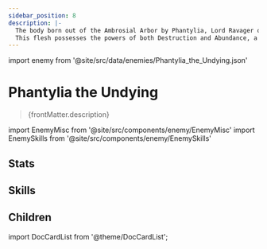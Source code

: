 ```yaml
---
sidebar_position: 8
description: |-
  The body born out of the Ambrosial Arbor by Phantylia, Lord Ravager of the Antimatter Legion.
  This flesh possesses the powers of both Destruction and Abundance, a form that embodies the cycle of death and rebirth. It is also the first "fruit" borne from the rejuvenated Ambrosial Arbor.
---
```


import enemy from '@site/src/data/enemies/Phantylia_the_Undying.json'

# Phantylia the Undying
<blockquote>{frontMatter.description}</blockquote>

import EnemyMisc from '@site/src/components/enemy/EnemyMisc'
import EnemySkills from '@site/src/components/enemy/EnemySkills'

## Stats

<EnemyMisc enemy={enemy} variant={0} />

## Skills

<EnemySkills enemy={enemy} variant={0} />

## Children

import DocCardList from '@theme/DocCardList';

<DocCardList />

